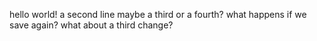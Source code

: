 hello world!
a second line
maybe a third
or a fourth?
what happens if we save again?
what about a third change?